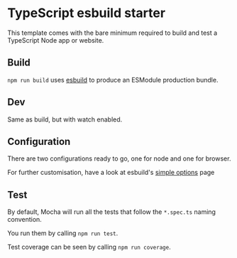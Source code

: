 # TypeScript esbuild starter

This template comes with the bare minimum required to build and test a TypeScript Node app or website.

## Build
`npm run build` uses [esbuild](https://esbuild.github.io) to produce an ESModule production bundle.

## Dev
Same as build, but with watch enabled.

## Configuration
There are two configurations ready to go, one for node and one for browser.

For further customisation, have a look at esbuild's [simple options](https://esbuild.github.io/api/#simple-options) page

## Test
By default, Mocha will run all the tests that follow the `*.spec.ts` naming convention.

You run them by calling `npm run test`.

Test coverage can be seen by calling `npm run coverage`.
